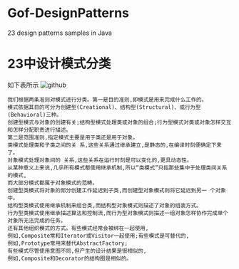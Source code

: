  Gof-DesignPatterns
 =================
23 design patterns samples in Java

# 23中设计模式分类
如下表所示
![github](http://github.com/IceDcap/Gof-DesignPatterns/tree/master/uml/category.png "category")
    
    我们根据两条准则对模式进行分类。第一是目的准则,即模式是用来完成什么工作的。
    模式依据其目的可分为创建型(Creational)、结构型(Structural)、或行为型(Behavioral)三种。
    创建型模式与对象的创建有关;结构型模式处理类或对象的组合;行为型模式对类或对象怎样交互和怎样分配职责进行描述。
    第二是范围准则,指定模式主要是用于类还是用于对象。
    类模式处理类和子类之间的关 系,这些关系通过继承建立,是静态的,在编译时刻便确定下来了。
    对象模式处理对象间的 关系,这些关系在运行时刻是可以变化的,更具动态性。
    从某种意义上来说,几乎所有模式都使用继承机制,所以“类模式”只指那些集中于处理类间关系的模式,
    而大部分模式都属于对象模式的范畴。
    创建型类模式将对象的部分创建工作延迟到子类,而创建型对象模式则将它延迟到另一 个对象中。
    结构型类模式使用继承机制来组合类,而结构型对象模式则描述了对象的组装方式。
    行为型类模式使用继承描述算法和控制流,而行为型对象模式则描述一组对象怎样协作完成单个对象所无法完成的任务。
    还有其他组织模式的方式。有些模式经常会被绑在一起使用,
    例如,Composite常和Iterator或Visitor一起使用;有些模式是可替代的,
    例如,Prototype常用来替代AbstractFactory;
    有些模式尽管使用意图不同,但产生的设计结果是很相似的,
    例如,Composite和Decorator的结构图是相似的。
